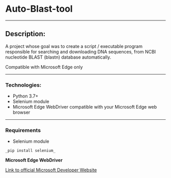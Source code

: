 # Auto-Blast-tool

---

## Description:

A project whose goal was to create a script / executable program responsible for searching and downloading DNA sequences, from NCBI nucleotide BLAST (blastn) database automatically.

Compatible with Microsoft Edge only

---
### Technologies:
- Python 3.7+
- Selenium module
- Microsoft Edge WebDriver compatible with your Microsoft Edge web browser

---
### Requirements
- Selenium module
```
_pip install selenium_
```

__Microsoft Edge WebDriver__

[Link to official Microsoft Developer Website](https://developer.microsoft.com/en-us/microsoft-edge/tools/webdriver/)
